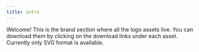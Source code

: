 ```yaml
---
title: intro
---
```


Welcome! This is the brand section where all the logo assets live. You can download them by clicking on the download links under each asset. Currently only SVG format is available.